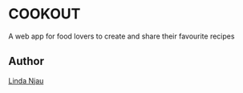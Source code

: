 # COOKOUT
A web app for food lovers to create and share their favourite recipes

## Author
[Linda Njau](https://github.com/Linda-Njau)
